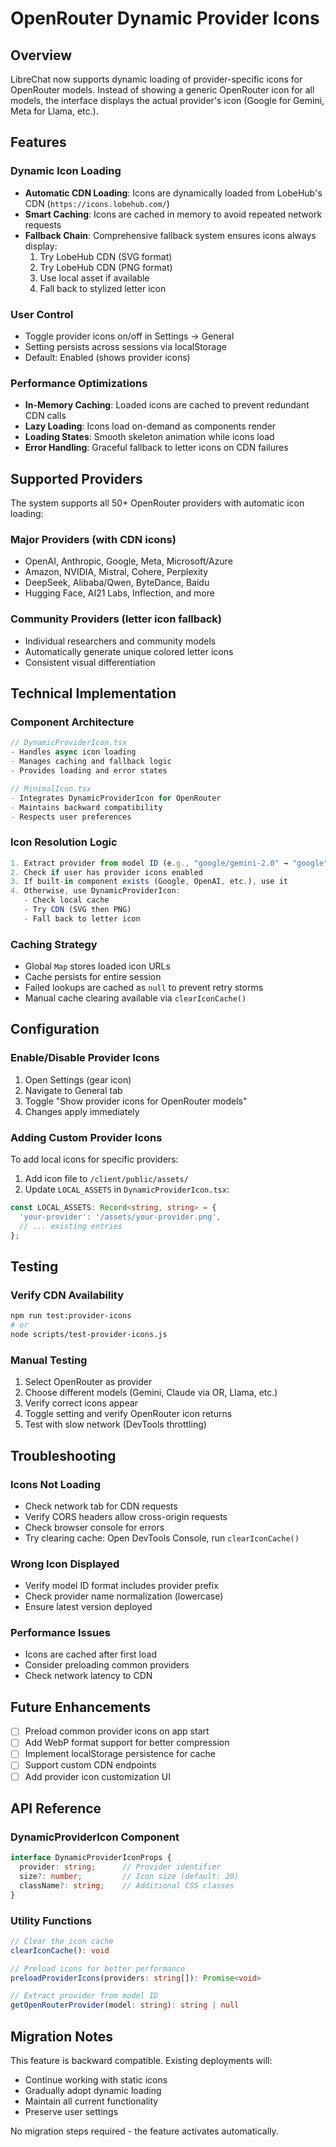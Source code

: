 # OpenRouter Dynamic Provider Icons

## Overview

LibreChat now supports dynamic loading of provider-specific icons for OpenRouter models. Instead of showing a generic OpenRouter icon for all models, the interface displays the actual provider's icon (Google for Gemini, Meta for Llama, etc.).

## Features

### Dynamic Icon Loading
- **Automatic CDN Loading**: Icons are dynamically loaded from LobeHub's CDN (`https://icons.lobehub.com/`)
- **Smart Caching**: Icons are cached in memory to avoid repeated network requests
- **Fallback Chain**: Comprehensive fallback system ensures icons always display:
  1. Try LobeHub CDN (SVG format)
  2. Try LobeHub CDN (PNG format)
  3. Use local asset if available
  4. Fall back to stylized letter icon

### User Control
- Toggle provider icons on/off in Settings → General
- Setting persists across sessions via localStorage
- Default: Enabled (shows provider icons)

### Performance Optimizations
- **In-Memory Caching**: Loaded icons are cached to prevent redundant CDN calls
- **Lazy Loading**: Icons load on-demand as components render
- **Loading States**: Smooth skeleton animation while icons load
- **Error Handling**: Graceful fallback to letter icons on CDN failures

## Supported Providers

The system supports all 50+ OpenRouter providers with automatic icon loading:

### Major Providers (with CDN icons)
- OpenAI, Anthropic, Google, Meta, Microsoft/Azure
- Amazon, NVIDIA, Mistral, Cohere, Perplexity
- DeepSeek, Alibaba/Qwen, ByteDance, Baidu
- Hugging Face, AI21 Labs, Inflection, and more

### Community Providers (letter icon fallback)
- Individual researchers and community models
- Automatically generate unique colored letter icons
- Consistent visual differentiation

## Technical Implementation

### Component Architecture

```typescript
// DynamicProviderIcon.tsx
- Handles async icon loading
- Manages caching and fallback logic
- Provides loading and error states

// MinimalIcon.tsx
- Integrates DynamicProviderIcon for OpenRouter
- Maintains backward compatibility
- Respects user preferences
```

### Icon Resolution Logic

```javascript
1. Extract provider from model ID (e.g., "google/gemini-2.0" → "google")
2. Check if user has provider icons enabled
3. If built-in component exists (Google, OpenAI, etc.), use it
4. Otherwise, use DynamicProviderIcon:
   - Check local cache
   - Try CDN (SVG then PNG)
   - Fall back to letter icon
```

### Caching Strategy
- Global `Map` stores loaded icon URLs
- Cache persists for entire session
- Failed lookups are cached as `null` to prevent retry storms
- Manual cache clearing available via `clearIconCache()`

## Configuration

### Enable/Disable Provider Icons

1. Open Settings (gear icon)
2. Navigate to General tab
3. Toggle "Show provider icons for OpenRouter models"
4. Changes apply immediately

### Adding Custom Provider Icons

To add local icons for specific providers:

1. Add icon file to `/client/public/assets/`
2. Update `LOCAL_ASSETS` in `DynamicProviderIcon.tsx`:

```typescript
const LOCAL_ASSETS: Record<string, string> = {
  'your-provider': '/assets/your-provider.png',
  // ... existing entries
};
```

## Testing

### Verify CDN Availability
```bash
npm run test:provider-icons
# or
node scripts/test-provider-icons.js
```

### Manual Testing
1. Select OpenRouter as provider
2. Choose different models (Gemini, Claude via OR, Llama, etc.)
3. Verify correct icons appear
4. Toggle setting and verify OpenRouter icon returns
5. Test with slow network (DevTools throttling)

## Troubleshooting

### Icons Not Loading
- Check network tab for CDN requests
- Verify CORS headers allow cross-origin requests
- Check browser console for errors
- Try clearing cache: Open DevTools Console, run `clearIconCache()`

### Wrong Icon Displayed
- Verify model ID format includes provider prefix
- Check provider name normalization (lowercase)
- Ensure latest version deployed

### Performance Issues
- Icons are cached after first load
- Consider preloading common providers
- Check network latency to CDN

## Future Enhancements

- [ ] Preload common provider icons on app start
- [ ] Add WebP format support for better compression
- [ ] Implement localStorage persistence for cache
- [ ] Support custom CDN endpoints
- [ ] Add provider icon customization UI

## API Reference

### DynamicProviderIcon Component

```typescript
interface DynamicProviderIconProps {
  provider: string;      // Provider identifier
  size?: number;         // Icon size (default: 20)
  className?: string;    // Additional CSS classes
}
```

### Utility Functions

```typescript
// Clear the icon cache
clearIconCache(): void

// Preload icons for better performance
preloadProviderIcons(providers: string[]): Promise<void>

// Extract provider from model ID
getOpenRouterProvider(model: string): string | null
```

## Migration Notes

This feature is backward compatible. Existing deployments will:
- Continue working with static icons
- Gradually adopt dynamic loading
- Maintain all current functionality
- Preserve user settings

No migration steps required - the feature activates automatically.